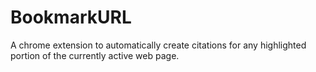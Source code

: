 # BookmarkURL
A chrome extension to automatically create citations for any highlighted portion of the currently active web page.
